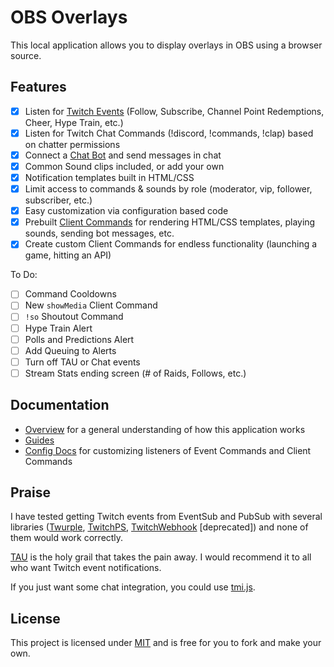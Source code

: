 # OBS Overlays

This local application allows you to display overlays in OBS using a browser source. 

## Features

- [x] Listen for [Twitch Events](./docs/specs/index.md#twitch-events) (Follow, Subscribe, Channel Point Redemptions, Cheer, Hype Train, etc.)
- [x] Listen for Twitch Chat Commands (!discord, !commands, !clap) based on chatter permissions
- [x] Connect a [Chat Bot](./docs/overview.md#chat-bot) and send messages in chat
- [x] Common Sound clips included, or add your own
- [x] Notification templates built in HTML/CSS
- [x] Limit access to commands & sounds by role (moderator, vip, follower, subscriber, etc.)
- [x] Easy customization via configuration based code
- [x] Prebuilt [Client Commands](./docs/overview.md#client-command) for rendering HTML/CSS templates, playing sounds, sending bot messages, etc.
- [x] Create custom Client Commands for endless functionality (launching a game, hitting an API)

To Do:
- [ ] Command Cooldowns
- [ ] New `showMedia` Client Command
- [ ] `!so` Shoutout Command
- [ ] Hype Train Alert
- [ ] Polls and Predictions Alert
- [ ] Add Queuing to Alerts
- [ ] Turn off TAU or Chat events
- [ ] Stream Stats ending screen (# of Raids, Follows, etc.)

## Documentation

- [Overview](./docs/overview.md#obs-overlays-overview) for a general understanding of how this application works
- [Guides](./docs/guides.md#guides)
- [Config Docs](./docs/config.md#obs-overlays-configuration) for customizing listeners of Event Commands and Client Commands

## Praise

I have tested getting Twitch events from EventSub and PubSub with several libraries ([Twurple](https://twurple.js.org/), [TwitchPS](https://www.npmjs.com/package/twitchps), [TwitchWebhook](https://www.npmjs.com/package/twitch-webhook) \[deprecated\]) and none of them would work correctly.

[TAU](https://github.com/Team-TAU/tau) is the holy grail that takes the pain away. I would recommend it to all who want Twitch event notifications.

If you just want some chat integration, you could use [tmi.js](https://tmijs.com/).

## License

This project is licensed under [MIT](./LICENSE) and is free for you to fork and make your own.